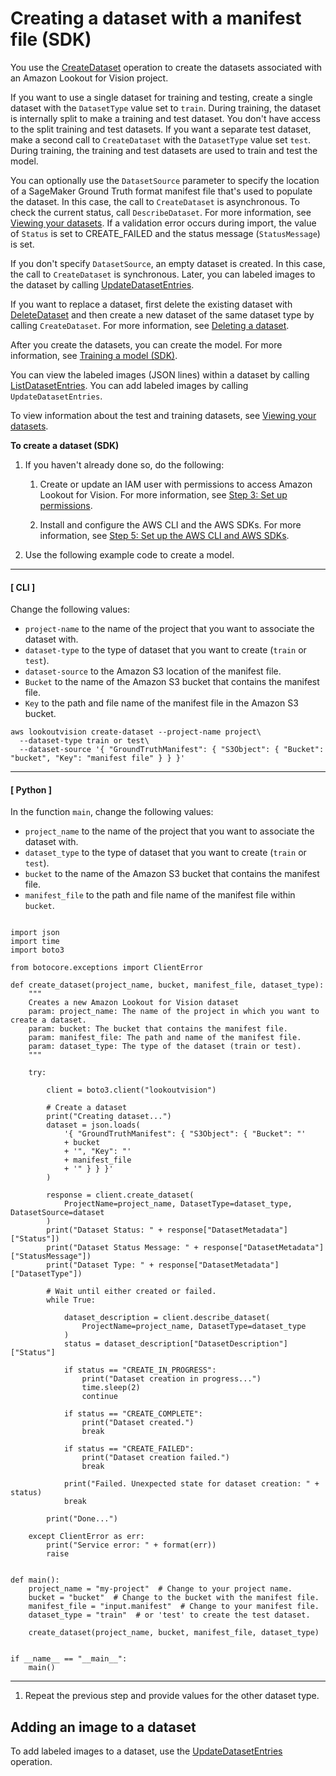 # Creating a dataset with a manifest file \(SDK\)<a name="create-dataset-sdk"></a>

You use the [CreateDataset](https://docs.aws.amazon.com/lookout-for-vision/latest/APIReference/API_CreateDataset) operation to create the datasets associated with an Amazon Lookout for Vision project\. 

If you want to use a single dataset for training and testing, create a single dataset with the `DatasetType` value set to `train`\. During training, the dataset is internally split to make a training and test dataset\. You don't have access to the split training and test datasets\. If you want a separate test dataset, make a second call to `CreateDataset` with the `DatasetType` value set `test`\. During training, the training and test datasets are used to train and test the model\. 

You can optionally use the `DatasetSource` parameter to specify the location of a SageMaker Ground Truth format manifest file that's used to populate the dataset\. In this case, the call to `CreateDataset` is asynchronous\. To check the current status, call `DescribeDataset`\. For more information, see [Viewing your datasets](view-datasets.md)\. If a validation error occurs during import, the value of `Status` is set to CREATE\_FAILED and the status message \(`StatusMessage`\) is set\.  

If you don't specify `DatasetSource`, an empty dataset is created\. In this case, the call to `CreateDataset` is synchronous\. Later, you can labeled images to the dataset by calling [UpdateDatasetEntries](https://docs.aws.amazon.com/lookout-for-vision/latest/APIReference/API_UpdateDatasetEntries)\. 

If you want to replace a dataset, first delete the existing dataset with [DeleteDataset](https://docs.aws.amazon.com/lookout-for-vision/latest/APIReference/API_DeleteDataset) and then create a new dataset of the same dataset type by calling `CreateDataset`\. For more information, see [Deleting a dataset](delete-dataset.md)\.

After you create the datasets, you can create the model\. For more information, see [Training a model \(SDK\)](model-train.md#create-model-sdk)\. 

You can view the labeled images \(JSON lines\) within a dataset by calling [ListDatasetEntries](https://docs.aws.amazon.com/lookout-for-vision/latest/APIReference/API_ListDatasetEntries)\. You can add labeled images by calling `UpdateDatasetEntries`\. 

To view information about the test and training datasets, see [Viewing your datasets](view-datasets.md)\. 

**To create a dataset \(SDK\)**

1. If you haven't already done so, do the following:

   1. Create or update an IAM user with permissions to access Amazon Lookout for Vision\. For more information, see [Step 3: Set up permissions](su-setup-permissions.md)\. 

   1. Install and configure the AWS CLI and the AWS SDKs\. For more information, see [Step 5: Set up the AWS CLI and AWS SDKs](su-awscli-sdk.md)\.

1. Use the following example code to create a model\.

------
#### [ CLI ]

   Change the following values:
   + `project-name` to the name of the project that you want to associate the dataset with\.
   + `dataset-type` to the type of dataset that you want to create \(`train` or `test`\)\.
   + `dataset-source` to the Amazon S3 location of the manifest file\.
   + `Bucket` to the name of the Amazon S3 bucket that contains the manifest file\.
   + `Key` to the path and file name of the manifest file in the Amazon S3 bucket\.

   ```
   aws lookoutvision create-dataset --project-name project\
     --dataset-type train or test\
     --dataset-source '{ "GroundTruthManifest": { "S3Object": { "Bucket": "bucket", "Key": "manifest file" } } }'
   ```

------
#### [ Python ]

   In the function `main`, change the following values:
   + `project_name` to the name of the project that you want to associate the dataset with\.
   + `dataset_type` to the type of dataset that you want to create \(`train` or `test`\)\.
   + `bucket` to the name of the Amazon S3 bucket that contains the manifest file\. 
   + `manifest_file` to the path and file name of the manifest file within `bucket`\. 

   ```
   
   import json
   import time
   import boto3
   
   from botocore.exceptions import ClientError
   
   def create_dataset(project_name, bucket, manifest_file, dataset_type):
       """
       Creates a new Amazon Lookout for Vision dataset
       param: project_name: The name of the project in which you want to create a dataset.
       param: bucket: The bucket that contains the manifest file.
       param: manifest_file: The path and name of the manifest file.
       param: dataset_type: The type of the dataset (train or test).
       """
   
       try:
   
           client = boto3.client("lookoutvision")
   
           # Create a dataset
           print("Creating dataset...")
           dataset = json.loads(
               '{ "GroundTruthManifest": { "S3Object": { "Bucket": "'
               + bucket
               + '", "Key": "'
               + manifest_file
               + '" } } }'
           )
   
           response = client.create_dataset(
               ProjectName=project_name, DatasetType=dataset_type, DatasetSource=dataset
           )
           print("Dataset Status: " + response["DatasetMetadata"]["Status"])
           print("Dataset Status Message: " + response["DatasetMetadata"]["StatusMessage"])
           print("Dataset Type: " + response["DatasetMetadata"]["DatasetType"])
   
           # Wait until either created or failed.
           while True:
   
               dataset_description = client.describe_dataset(
                   ProjectName=project_name, DatasetType=dataset_type
               )
               status = dataset_description["DatasetDescription"]["Status"]
   
               if status == "CREATE_IN_PROGRESS":
                   print("Dataset creation in progress...")
                   time.sleep(2)
                   continue
   
               if status == "CREATE_COMPLETE":
                   print("Dataset created.")
                   break
   
               if status == "CREATE_FAILED":
                   print("Dataset creation failed.")
                   break
   
               print("Failed. Unexpected state for dataset creation: " + status)
               break
   
           print("Done...")
   
       except ClientError as err:
           print("Service error: " + format(err))
           raise
   
   
   def main():
       project_name = "my-project"  # Change to your project name.
       bucket = "bucket"  # Change to the bucket with the manifest file.
       manifest_file = "input.manifest"  # Change to your manifest file.
       dataset_type = "train"  # or 'test' to create the test dataset.
   
       create_dataset(project_name, bucket, manifest_file, dataset_type)
   
   
   if __name__ == "__main__":
       main()
   ```

------

1. Repeat the previous step and provide values for the other dataset type\.

## Adding an image to a dataset<a name="add-labeled-images-sdk"></a>

To add labeled images to a dataset, use the [UpdateDatasetEntries](https://docs.aws.amazon.com/lookout-for-vision/latest/APIReference/API_UpdateDatasetEntries) operation\.